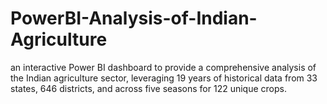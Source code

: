 # PowerBI-Analysis-of-Indian-Agriculture
an interactive Power BI dashboard to provide a comprehensive analysis of the Indian agriculture sector, leveraging 19 years of historical data from 33 states, 646 districts, and across five seasons for 122 unique crops. 
